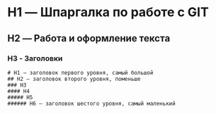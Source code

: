 # H1 — Шпаргалка по работе с GIT
## H2 — Работа и оформление текста
### H3 - Заголовки

```
# H1 — заголовок первого уровня, самый большой
## H2 — заголовок второго уровня, поменьше
### H3
#### H4
##### H5
###### H6 — заголовок шестого уровня, самый маленький
```